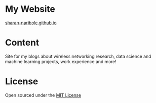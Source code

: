 # My Website 

[sharan-naribole.github.io](https://sharan-naribole.github.io)

# Content

Site for my blogs about wireless networking research, data science and machine learning projects, work experience and more!

# License

Open sourced under the [MIT License](LICENSE.md)
